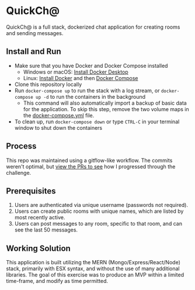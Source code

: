 # QuickCh@

QuickCh@ is a full stack, dockerized chat application for creating rooms and sending messages.

## Install and Run

- Make sure that you have Docker and Docker Compose installed
  - Windows or macOS: [Install Docker Desktop](https://www.docker.com/get-started)
  - Linux: [Install Docker](https://www.docker.com/get-started) and then [Docker Compose](https://github.com/docker/compose)
- Clone this repository locally
- Run `docker-compose up` to run the stack with a log stream, or `docker-compose up -d` to run the containers in the background
  - This command will also automatically import a backup of basic data for the application. To skip this step, remove the two volume maps in the [docker-compose.yml](docker-compose.yml) file.
- To clean up, run `docker-compose down` or type `CTRL-C` in your terminal window to shut down the containers

## Process

This repo was maintained using a gitflow-like workflow. The commits weren't optimal, but [view the PRs to see](https://github.com/leedotpang/quickchat/pulls?q=is%3Apr+is%3Aclosed) how I progressed through the challenge.

## Prerequisites

1. Users are authenticated via unique username (passwords not required).
2. Users can create public rooms with unique names, which are listed by most recently active.
3. Users can post messages to any room, specific to that room, and can see the last 50 messages.

## Working Solution

This application is built utilizing the MERN (Mongo/Express/React/Node) stack, primarily with ESX syntax, and without the use of many additional libraries.
The goal of this exercise was to produce an MVP within a limited time-frame, and modify as time permitted.
